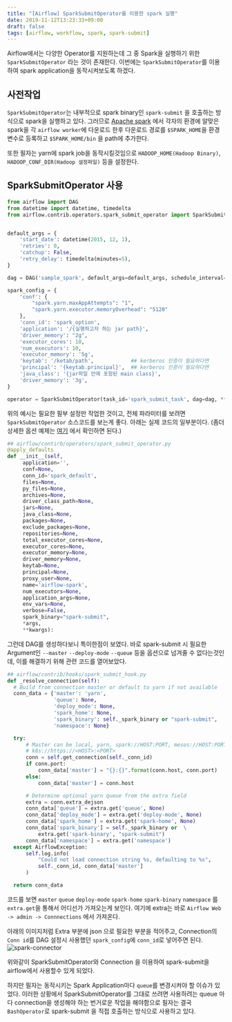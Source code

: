 ```yaml
---
title: "[Airflow] SparkSubmitOperator를 이용한 spark 실행"
date: 2019-11-12T13:23:33+09:00
draft: false
tags: [airflow, workflow, spark, spark-submit]
---
```


Airflow에서는 다양한 Operator를 지원하는데 그 중 Spark을 실행하기 위한 `SparkSubmitOperator` 라는 것이 존재한다.
이번에는 `SparkSubmitOperator`를 이용하여 spark application을 동작시켜보도록 하겠다.

## 사전작업
`SparkSubmitOperator`는 내부적으로 spark binary인 `spark-submit` 을 호출하는 방식으로 spark을 실행하고 있다. 그러므로 [Apache spark](https://spark.apache.org/downloads.html) 에서 각자의 환경에 알맞은 spark을 각 `airflow worker`에 다운로드 한후 다운로드 경로를 `$SPARK_HOME`을 환경변수로 등록하고 `$SPARK_HOME/bin` 을 path에 추가한다.

또한 필자는 yarn에 spark job을 동작시킬것임으로 `HADOOP_HOME(Hadoop Binary)`, `HADOOP_CONF_DIR(Hadoop 설정파일)` 등을 설정한다.

## SparkSubmitOperator 사용
```python
from airflow import DAG
from datetime import datetime, timedelta
from airflow.contrib.operators.spark_submit_operator import SparkSubmitOperator


default_args = {
    'start_date': datetime(2015, 12, 1),
    'retries': 0,
    'catchup': False,
    'retry_delay': timedelta(minutes=5),
}

dag = DAG('sample_spark', default_args=default_args, schedule_interval="@once")

spark_config = {
    'conf': {
        "spark.yarn.maxAppAttempts": "1",
        "spark.yarn.executor.memoryOverhead": "5120"
    },
    'conn_id': 'spark_option',
    'application': '/{실행하고자 하는 jar path}',
    'driver_memory': "2g",
    'executor_cores': 10,
    'num_executors': 10,
    'executor_memory': '5g',
    'keytab': '/ketab/path',            ## kerberos 인증이 필요하다면
    'principal': '{keytab.principal}',  ## kerberos 인증이 필요하다면
    'java_class': '{jar파일 안에 포함된 main class}',
    'driver_memory': '3g',
}

operator = SparkSubmitOperator(task_id='spark_submit_task', dag=dag, **spark_config)
```

위의 예시는 필요한 필부 설정만 작업한 것이고, 전체 파라미터를 보려면 `SparkSubmitOperator` 소스코드를 보는게 좋다. 아래는 실제 코드의 일부분이다.
(좀더 상세한 옵션 예제는 [여기](https://github.com/apache/airflow/blob/master/tests/contrib/operators/test_spark_submit_operator.py) 에서 확인하면 된다.)
```python
## airflow/contirb/operators/spark_submit_operator.py
@apply_defaults
def __init__(self,
     application='',
     conf=None,
     conn_id='spark_default',
     files=None,
     py_files=None,
     archives=None,
     driver_class_path=None,
     jars=None,
     java_class=None,
     packages=None,
     exclude_packages=None,
     repositories=None,
     total_executor_cores=None,
     executor_cores=None,
     executor_memory=None,
     driver_memory=None,
     keytab=None,
     principal=None,
     proxy_user=None,
     name='airflow-spark',
     num_executors=None,
     application_args=None,
     env_vars=None,
     verbose=False,
     spark_binary="spark-submit",
     *args,
     **kwargs):
```

그런데 DAG를 생성하다보니 특이한점이 보였다. 바로 spark-submit 시 필요한 Argument인 `--master` `--deploy-mode` `--queue` 등을 옵션으로 넘겨줄 수 없다는것인데, 이를 해결하기 위해 관련 코드를 열어보았다.

```python
## airflow/contrib/hooks/spark_submit_hook.py
def _resolve_connection(self):
  # Build from connection master or default to yarn if not available
  conn_data = {'master': 'yarn',
               'queue': None,
               'deploy_mode': None,
               'spark_home': None,
               'spark_binary': self._spark_binary or "spark-submit",
               'namespace': None}

  try:
      # Master can be local, yarn, spark://HOST:PORT, mesos://HOST:PORT and
      # k8s://https://<HOST>:<PORT>
      conn = self.get_connection(self._conn_id)
      if conn.port:
          conn_data['master'] = "{}:{}".format(conn.host, conn.port)
      else:
          conn_data['master'] = conn.host

      # Determine optional yarn queue from the extra field
      extra = conn.extra_dejson
      conn_data['queue'] = extra.get('queue', None)
      conn_data['deploy_mode'] = extra.get('deploy-mode', None)
      conn_data['spark_home'] = extra.get('spark-home', None)
      conn_data['spark_binary'] = self._spark_binary or  \
          extra.get('spark-binary', "spark-submit")
      conn_data['namespace'] = extra.get('namespace')
  except AirflowException:
      self.log.info(
          "Could not load connection string %s, defaulting to %s",
          self._conn_id, conn_data['master']
      )

  return conn_data
```
코드를 보면 `master` `queue` `deploy-mode` `spark-home` `spark-binary` `namespace` 를 `extra.get`을 통해서 어디선가 가져오는게 보인다. 여기에 extra는 바로 `Airflow Web -> admin -> Connnections` 에서 가져온다.

아래의 이미지처럼 Extra 부분에 json 으로 필요한 부분을 적어주고, Connection의 `Conn id`를 DAG 설정시 사용했던 `spark_config`에 `conn_id`로 넣어주면 된다.
![spark-connector](spark-airflow-connector.png)

위와같이 SparkSubmitOperator와 Connection 을 이용하여 spark-submit을 airflow에서 사용할수 있게 되었다. 

하지만 필자는 동작시키는 Spark Application마다 `queue`를 변경시켜야 할 이슈가 있었다. 이러한 상황에서 SparkSubmitOperator를 그대로 쓰려면 사용하려는 queue 마다 connection을 생성해야 하는 번거로운 작업을 해야함으로 필자는 결국 `BashOperator`로 spark-submit 을 직접 호출하는 방식으로 사용하고 있다.
